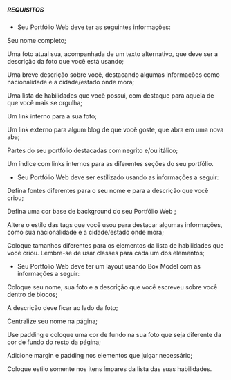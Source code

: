 ##### REQUISITOS

- Seu Portfólio Web deve ter as seguintes informações:

Seu nome completo;

Uma foto atual sua, acompanhada de um texto alternativo, que deve ser a descrição da foto que você está usando;

Uma breve descrição sobre você, destacando algumas informações como nacionalidade e a cidade/estado onde mora;

Uma lista de habilidades que você possui, com destaque para aquela de que você mais se orgulha;

Um link interno para a sua foto;

Um link externo para algum blog de que você goste, que abra em uma nova aba;

Partes do seu portfólio destacadas com negrito e/ou itálico;

Um índice com links internos para as diferentes seções do seu portfólio.

- Seu Portfólio Web deve ser estilizado usando as informações a seguir:

Defina fontes diferentes para o seu nome e para a descrição que você criou;

Defina uma cor base de background do seu Portfólio Web ;

Altere o estilo das tags que você usou para destacar algumas informações, como sua nacionalidade e a cidade/estado onde mora;

Coloque tamanhos diferentes para os elementos da lista de habilidades que você criou. Lembre-se de usar classes para cada um dos elementos;

- Seu Portfólio Web deve ter um layout usando Box Model com as informações a seguir:

Coloque seu nome, sua foto e a descrição que você escreveu sobre você dentro de blocos;

A descrição deve ficar ao lado da foto;

Centralize seu nome na página;

Use padding e coloque uma cor de fundo na sua foto que seja diferente da cor de fundo do resto da página;

Adicione margin e padding nos elementos que julgar necessário;

Coloque estilo somente nos itens ímpares da lista das suas habilidades.

